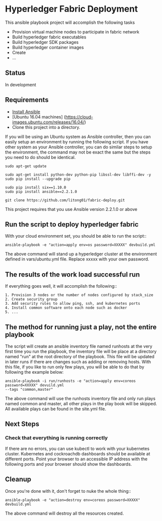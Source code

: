 # Hyperledger Fabric Deployment

This ansible playbook project will accomplish the following tasks

 - Provision virtual machine nodes to participate in fabric network
 - Build hyperledger fabric executables
 - Build hyperledger SDK packages
 - Build hyperledger container images
 - Create  
 - ...
 
## Status

In development

## Requirements

- [Install Ansible](http://docs.ansible.com/ansible/intro_installation.html)
- [Ubuntu 16.04 machines] (https://cloud-images.ubuntu.com/releases/16.04/)
- Clone this project into a directory.

If you will be using an Ubuntu system as Ansible controller, then you can
easily setup an environment by running the following script. If you have
other system as your Ansible controller, you can do similar steps to setup
the environment, the command may not be exact the same but the steps you
need to do should be identical.

    sudo apt-get update

    sudo apt-get install python-dev python-pip libssl-dev libffi-dev -y
    sudo pip install --upgrade pip

    sudo pip install six==1.10.0
    sudo pip install ansible==2.2.1.0

    git clone https://github.com/litong01/fabric-deploy.git

This project requires that you use Ansible version 2.2.1.0 or above


## Run the script to deploy hyperledger fabric

With your cloud environment set, you should be able to run the script::

    ansible-playbook -e "action=apply env=os password=XXXXX" devbuild.yml

The above command will stand up a hyperledger cluster at the environment
defined in vars/ubuntu.yml file. Replace xxxxx with your own password.


## The results of the work load successful run

If everything goes well, it will accomplish the following::

    1. Provision 3 nodes or the number of nodes configured by stack_size
    2. Create security group
    3. Add security rules to allow ping, ssh, and kubernetes ports
    4. Install common software onto each node such as docker
    5. ...

## The method for running just a play, not the entire playbook

The script will create an ansible inventory file named runhosts at the very
first time you run the playbook, the inventory file will be place at a
directory named "run" at the root directory of the playbook. This file will be
updated in later runs if there are changes such as adding or removing hosts.
With this file, if you like to run only few plays, you will be able to do
that by following the example below:

    ansible-playbook -i run/runhosts -e "action=apply env=coreos password=XXXXX" devuild.yml
    --tags "common,master"

The above command will use the runhosts inventory file and only run plays
named common and master, all other plays in the play book will be skipped. All
available plays can be found in the site.yml file.


## Next Steps

### Check that everything is running correctly

If there are no errors, you can use kubectl to work with your kubernetes
cluster. Kubernetes and cockroachdb dashboards should be available at
different ports. Point your browser to an accessible IP address with the
following ports and your browser should show the dashboards.


## Cleanup

Once you're done with it, don't forget to nuke the whole thing::

    ansible-playbook -e "action=destroy env=coreos password=XXXXX" devbuild.yml

The above command will destroy all the resources created.
